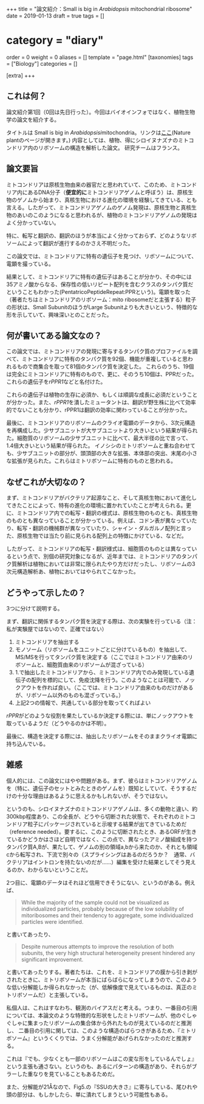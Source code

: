 +++
title = "論文紹介：Small is big in <i>Arabidopsis</i> mitochondrial ribosome"
date = 2019-01-13
draft = true
tags = []
# category = "diary"
order = 0
weight = 0
aliases = []
template = "page.html"
[taxonomies]
tags = ["Biology"]
categories = []

[extra]
+++

## これは何？

論文紹介第1回（0回は先日行った）。今回はバイオインフォではなく、植物生物学の論文を紹介する。

タイトルは Small is big in <i>Arabidopsisi</i>mitochondria。リンクは[ここ](https://www.nature.com/articles/s41477-018-0339-y)(Nature plantのページが開きます。)
内容としては、植物、得にシロイヌナズナのミトコンドリア内のリボソームの構造を解析した論文。
研究チームはフランス。

<!-- more -->

## 論文要旨

ミトコンドリアは原核生物由来の器官だと思われていて、このため、ミトコンドリア内にあるDNA分子（**便宜的に**ミトコンドリアゲノムと呼ぼう）は、原核生物のゲノムから始まり、真核生物における進化の環境を経験してきている、とも言える。したがって、ミトコンドリアゲノムのゲノム発現は、原核生物と真核生物のあいのこのようになると思われるが、植物のミトコンドリアゲノムの発現はよく分かっていない。

特に、転写と翻訳の、翻訳のほうが本当によく分かっておらず、どのようなリボソームによって翻訳が進行するのかさえ不明だった。

この論文では、ミトコンドリアに特有の遺伝子を見つけ、リボソームについて、電顕を撮っている。

結果として、ミトコンドリアに特有の遺伝子はあることが分かり、その中には35アミノ酸からなる、保存性の低いリピート配列を含むクラスのタンパク質だということもわかった(PentatricoPeptideRepeat:PPRという)。電顕を取った（著者たちはミトコンドリアのリボソーム：mito ribosomeだと主張する）粒子の形状は、Small SubunitのほうがLarge Subunitよりも大きいという、特徴的な形を示していて、興味深いとのことだった。


## 何が書いてある論文なの？

この論文では、ミトコンドリアの発現に寄与するタンパク質のプロファイルを調べて、ミトコンドリアに特有のタンパク質を92個、機能が重複していると思われるもので商集合を取って81個のタンパク質を決定した。
これらのうち、19個は完全にミトコンドリアに特有のもので、更に、そのうち10個は、PPRだった。これらの遺伝子を<i>rPPR1</i>などと名付けた。

これらの遺伝子は植物の生存に必須か、もしくは順調な成長に必須だということが分かった。また、<i>rPPR1</i>を潰したミュータントは、翻訳が野生株に比べて効率的でないことも分かり、rPPR1は翻訳の効率に関わっていることが分かった。

最後に、ミトコンドリアのリボソームのクライオ電顕のデータから、3次元構造を再構成した。少サブユニットが大サブユニットより大きいという結果が得られた。細胞質のリボソームの少サブユニットに比べて、最大半径の比で言って、1.4倍大きいという結果が得られた。
イノシシのミトリボソームと重ね合わせても、少サブユニットの部分が、頭頂部の大きな拡張、本体部の突出、末尾の小さな拡張が見られた。これらはミトリボソームに特有のものと思われる。


## なぜこれが大切なの？

まず、ミトコンドリアがバクテリア起源なこと、そして真核生物において進化してきたことによって、特有の進化の環境に置かれていたことが考えられる。更に、ミトコンドリア内での転写・翻訳の様式は、原核生物のものとも、真核生物のものとも異なっていることが分かっている。例えば、コドン表が異なっていたり、転写・翻訳の機械群が異なっていたり、シャイン・ダルガルノ配列と言った、原核生物では当たり前に見られる配列上の特徴にかけている、などだ。

したがって、ミトコンドリアの転写・翻訳様式は、細胞質のものとは異なっているという点で、別個の研究対象になるが、近年までは、ミトコンドリアのタンパク質解析は植物においては非常に限られたやり方だけだったし、リボソームの3次元構造解析あ、植物においてはやられてこなかった。


## どうやって示したの？

3つに分けて説明する。

まず、翻訳に関係するタンパク質を決定する際は、次の実験を行っている（注：私が実験屋ではないので、正確ではない）

1. ミトコンドリアを抽出する
2. モノソーム（リボソームをユニットごとに分けているもの）を抽出して、MS/MSを行ってタンパク質を決定する（ここではミトコンドリア由来のリボソームと、細胞質由来のリボソームが混ざっている）
3. 1.で抽出したミトコンドリアから、ミトコンドリア内でのみ発現している遺伝子の配列を標的にして、免疫沈降を行う。このようなことは可能で、ノックアウトを作れば良い。（ここでは、ミトコンドリア由来のものだけがあるが、リボソーム以外のものも混ざっている。）
4. 上記2つの情報で、共通している部分を取ってくればよい

<i> rPPR</i>がどのような役割を果たしているか決定する際には、単にノックアウトを取っているようだ（どうやるのかは不明）。

最後に、構造を決定する際には、抽出したリボソームをそのままクライオ電顕に持ち込んでいる。



## 雑感

個人的には、この論文にはやや問題がある。まず、彼らはミトコンドリアゲノムを（特に、遺伝子のセットとみたときのゲノムを）既知としていて、そうするだけの十分な理由はあるように思えるかもしれないが、そうではない。

というのも、シロイヌナズナのミトコンドリアゲノムは、多くの動物と違い、約300kbp程度あり、この全長が、どうやら切断された状態で、それぞれのミトコンドリア粒子にパッケージされていると示唆する結果が出てきているためだ（reference needed）。要するに、このように切断されたとき、あるORFが生きているかどうかはさほど自明ではなく、この点で、異なったアミノ酸組成を持つタンパク質A,Bが、果たして、ゲノムの別の領域a,bから来たのか、それとも領域cから転写され、下流で別々の（スプライシングはあるのだろうか？　通常、バクテリアはイントロンを持たないのだが……）編集を受けた結果としてそう見えるのか、わからないということだ。

2つ目に、電顕のデータはそれほど信用できそうにない、というのがある。例えば、

> While the majority of the sample could not be visualized as individualized particles, probably because of the low solubility of mitoribosomes and their tendency to aggregate, some individualized particles were identified.

と書いてあったり、

> Despite numerous attempts to improve the resolution of both subunits, the very high structural heterogeneity present hindered any significant improvement.

と書いてあったりする。著者たちは、これを、ミトコンドリアの膜から引き剥がされたときに、ミトリボソームが本当にばらばらになってしまうので、このような低い分解能しか得られなかった（が、低解像度で見えているものは、真正のミトリボソームだ）と主張している。

私個人は、これはすなわち、観測のバイアスだと考える。つまり、一番目の引用については、本論文のような特徴的な形状をしたミトリボソームが、他のぐしゃぐしゃに集まったリボソームの集合体から外れたものが見えているのだと推測し、
二番目の引用に関しては、このような構造のばらつきがあるため、『ミトリボソーム』というくくりでは、うまく分解能があげられなかったのだと推測する。

これは『でも、少なくとも一部のリボソームはこの変な形をしているんでしょ』という主張も通さない。というのも、あるにパターンの構造があり、それらがブラーした重なりを見ていることもあるためだ。

また、分解能が21Åなので、Fig5.の『SSUの大きさ』に寄与している、尾ひれや頭の部分は、もしかしたら、単に潰れてしまうという可能性もある。
